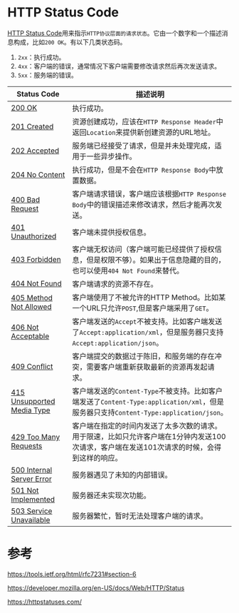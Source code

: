 # HTTP Status Code

[HTTP Status Code]用来指示`HTTP协议层面的请求状态`。它由一个数字和一个描述消息构成，比如`200 OK`。有以下几类状态码。
1. `2xx`：执行成功。
2. `4xx`：客户端的错误，通常情况下客户端需要修改请求然后再次发送请求。
3. `5xx`：服务端的错误。

| Status Code                  | 描述说明 |
|------------------------------|---------|
| [200 OK]                     | 执行成功。 |
| [201 Created]                | 资源创建成功，应该在`HTTP Response Header`中返回`Location`来提供新创建资源的URL地址。 |
| [202 Accepted]               | 服务端已经接受了请求，但是并未处理完成，适用于一些异步操作。 |
| [204 No Content]             | 执行成功，但是不会在`HTTP Response Body`中放置数据。 |
| [400 Bad Request]            | 客户端请求错误，客户端应该根据`HTTP Response Body`中的错误描述来修改请求，然后才能再次发送。 |
| [401 Unauthorized]           | 客户端未提供授权信息。 |
| [403 Forbidden]              | 客户端无权访问（客户端可能已经提供了授权信息，但是权限不够）。如果出于信息隐藏的目的，也可以使用`404 Not Found`来替代。|
| [404 Not Found]              | 客户端请求的资源不存在。 |
| [405 Method Not Allowed]     | 客户端使用了不被允许的HTTP Method。比如某一个URL只允许`POST`,但是客户端采用了`GET`。 |
| [406 Not Acceptable]         | 客户端发送的`Accept`不被支持。比如客户端发送了`Accept:application/xml`，但是服务器只支持`Accept:application/json`。 |
| [409 Conflict]               | 客户端提交的数据过于陈旧，和服务端的存在冲突，需要客户端重新获取最新的资源再发起请求。 |
| [415 Unsupported Media Type] | 客户端发送的`Content-Type`不被支持。比如客户端发送了`Content-Type:application/xml`，但是服务器只支持`Content-Type:application/json`。 |
| [429 Too Many Requests]      | 客户端在指定的时间内发送了太多次数的请求。用于限速，比如只允许客户端在1分钟内发送100次请求，客户端在发送101次请求的时候，会得到这样的响应。 |
| [500 Internal Server Error]  | 服务器遇见了未知的内部错误。 |
| [501 Not Implemented]        | 服务器还未实现次功能。 |
| [503 Service Unavailable]    | 服务器繁忙，暂时无法处理客户端的请求。 |

# 参考

https://tools.ietf.org/html/rfc7231#section-6

https://developer.mozilla.org/en-US/docs/Web/HTTP/Status

https://httpstatuses.com/

[HTTP Status Code]:https://tools.ietf.org/html/rfc7231#section-6

[200 OK]:https://tools.ietf.org/html/rfc7231#section-6.3.1

[201 Created]:https://tools.ietf.org/html/rfc7231#section-6.3.2

[202 Accepted]:https://tools.ietf.org/html/rfc7231#section-6.3.3

[204 No Content]:https://tools.ietf.org/html/rfc7231#section-6.3.5

[400 Bad Request]:https://tools.ietf.org/html/rfc7231#section-6.5.1

[401 Unauthorized]:https://tools.ietf.org/html/rfc7235#section-3.1

[403 Forbidden]:https://tools.ietf.org/html/rfc7231#section-6.5.3

[404 Not Found]:https://tools.ietf.org/html/rfc7231#section-6.5.4

[405 Method Not Allowed]:https://tools.ietf.org/html/rfc7231#section-6.5.5

[406 Not Acceptable]:https://tools.ietf.org/html/rfc7231#section-6.5.5

[409 Conflict]:https://tools.ietf.org/html/rfc7231#section-6.5.8

[415 Unsupported Media Type]:https://tools.ietf.org/html/rfc7231#section-6.5.13

[429 Too Many Requests]:https://tools.ietf.org/html/rfc6585#section-4

[500 Internal Server Error]:https://tools.ietf.org/html/rfc7231#section-6.6.1

[501 Not Implemented]:https://tools.ietf.org/html/rfc7231#section-6.6.2

[503 Service Unavailable]:https://tools.ietf.org/html/rfc7231#section-6.6.4
